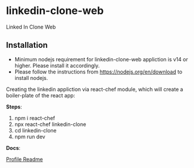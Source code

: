 # linkedin-clone-web
Linked In Clone Web

## Installation
* Minimum nodejs requirement for linkedin-clone-web appliction is v14 or higher. Please install it accordingly.
* Please follow the instructions from https://nodejs.org/en/download to install nodejs.

Creating the linkedin appliction via react-chef module, which will create a boiler-plate of the react app:

**Steps**:
1. npm i react-chef 
2. npx react-chef linkedin-clone
3. cd linkedin-clone
4. npm run dev

 **Docs**:

[Profile Readme](PROFILE.md)